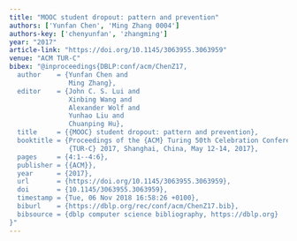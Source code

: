 ```yaml
---
title: "MOOC student dropout: pattern and prevention"
authors: ['Yunfan Chen', 'Ming Zhang 0004']
authors-key: ['chenyunfan', 'zhangming']
year: "2017"
article-link: "https://doi.org/10.1145/3063955.3063959"
venue: "ACM TUR-C"
bibex: "@inproceedings{DBLP:conf/acm/ChenZ17,
  author    = {Yunfan Chen and
               Ming Zhang},
  editor    = {John C. S. Lui and
               Xinbing Wang and
               Alexander Wolf and
               Yunhao Liu and
               Chuanping Hu},
  title     = {{MOOC} student dropout: pattern and prevention},
  booktitle = {Proceedings of the {ACM} Turing 50th Celebration Conference - China,
               {TUR-C} 2017, Shanghai, China, May 12-14, 2017},
  pages     = {4:1--4:6},
  publisher = {{ACM}},
  year      = {2017},
  url       = {https://doi.org/10.1145/3063955.3063959},
  doi       = {10.1145/3063955.3063959},
  timestamp = {Tue, 06 Nov 2018 16:58:26 +0100},
  biburl    = {https://dblp.org/rec/conf/acm/ChenZ17.bib},
  bibsource = {dblp computer science bibliography, https://dblp.org}
}"
---
```

